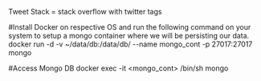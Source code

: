 Tweet Stack = stack overflow with twitter tags

#Install Docker on respective OS and run the following command on your system to setup a mongo container where we will be persisting our data.
docker run -d -v ~/data/db:/data/db/ --name mongo_cont -p 27017:27017 mongo

#Access Mongo DB
docker exec -it <mongo_cont> /bin/sh
mongo

